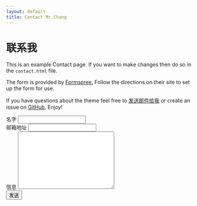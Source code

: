 ```yaml
---
layout: default
title: Contact Mr.Chang
---
```


<div id="contact">
  <h1 class="pageTitle">联系我</h1>
  <div class="contactContent">
    <p class="intro">This is an example Contact page. If you want to make changes then do so in the <code>contact.html</code> file.</p>
    <p>The form is provided by <a href="http://formspree.io/">Formspree.</a> Follow the directions on their site to set up the form for use.</p>
    <p>If you have questions about the theme feel free to <a href="mailto:robbenemi@outlook.com">发送邮件给我</a> or create an issue on <a href="https://github.com/ibitbe.github.io">GitHub</a>. Enjoy!</p>
  </div>
  <form action="http://formspree.io/robbenemi@outlook.com" method="POST">
    <label for="name">名字</label>
    <input type="text" id="name" name="name" class="full-width"><br>
    <label for="email">邮箱地址</label>
    <input type="email" id="email" name="_replyto" class="full-width"><br>
    <label for="message">信息</label>
    <textarea name="message" id="message" cols="30" rows="10" class="full-width"></textarea><br>
    <input type="submit" value="发送" class="button">
  </form>
</div>

